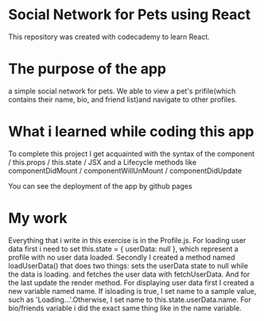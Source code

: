 # Social Network for Pets using React
  This repository was created with codecademy to learn React.
# The purpose of the app
  a simple social network for pets. We able to view a pet's prifile(which contains their name, bio, and friend list)and navigate to other profiles.
# What i learned while coding this app
  To complete this project I get acquainted with the syntax of the component / this.props / this.state / JSX and a Lifecycle methods like componentDidMount / componentWillUnMount / componentDidUpdate

You can see the deployment of the app by github pages

# My work

Everything that i write in this exercise is in the Profile.js. For loading user data first i need to set this.state = { userData: null }, which represent a profile with no user data loaded. Secondly I created a method named loadUserData() that does two things: sets the userData state to null while the data is loading. and fetches the user data with fetchUserData. And for the last update the render method. For displaying user data first I created a new variable named name. If isloading is true, I set name to a sample value, such as 'Loading...'.Otherwise, I set name to this.state.userData.name. For bio/friends variable i did the exact same thing like in the name variable.
